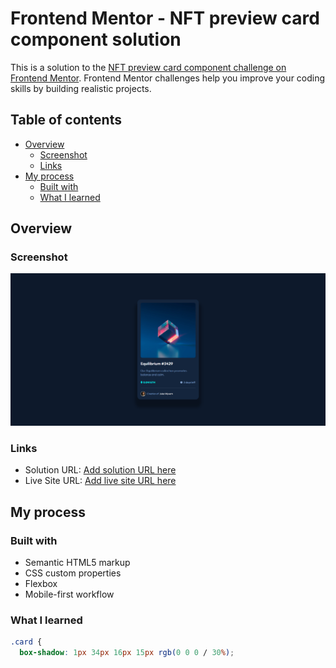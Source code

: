 # Frontend Mentor - NFT preview card component solution

This is a solution to the [NFT preview card component challenge on Frontend Mentor](https://www.frontendmentor.io/challenges/nft-preview-card-component-SbdUL_w0U). Frontend Mentor challenges help you improve your coding skills by building realistic projects.

## Table of contents

- [Overview](#overview)
  - [Screenshot](#screenshot)
  - [Links](#links)
- [My process](#my-process)
  - [Built with](#built-with)
  - [What I learned](#what-i-learned)

## Overview

### Screenshot

![](./design/my-preview.png)

### Links

- Solution URL: [Add solution URL here](https://www.frontendmentor.io/solutions/nft-preview-card-component-OIHP3HnhhJ)
- Live Site URL: [Add live site URL here](https://berkcan-nft-preview-card.netlify.app/)

## My process

### Built with

- Semantic HTML5 markup
- CSS custom properties
- Flexbox
- Mobile-first workflow

### What I learned

```css
.card {
  box-shadow: 1px 34px 16px 15px rgb(0 0 0 / 30%);
```
